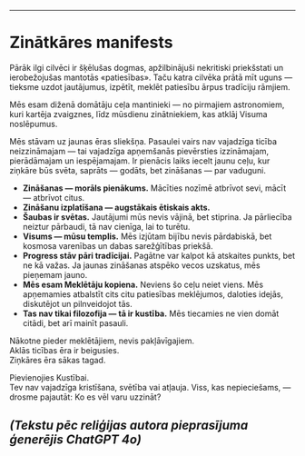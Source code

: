 -----
# Zinātkāres manifests

Pārāk ilgi cilvēci ir šķēlušas dogmas, apžilbinājuši nekritiski priekšstati un ierobežojušas mantotās «patiesības». Taču katra cilvēka prātā mīt uguns — tieksme uzdot jautājumus, izpētīt, meklēt patiesību ārpus tradīciju rāmjiem.

Mēs esam diženā domātāju ceļa mantinieki — no pirmajiem astronomiem, kuri kartēja zvaigznes, līdz mūsdienu zinātniekiem, kas atklāj Visuma noslēpumus.

Mēs stāvam uz jaunas ēras sliekšņa. Pasaulei vairs nav vajadzīga ticība neizzināmajam — tai vajadzīga apņemšanās pievērsties izzināmajam, pierādāmajam un iespējamajam. Ir pienācis laiks iecelt jaunu ceļu, kur ziņkāre būs svēta, saprāts — godāts, bet zināšanas — par vaduguni.

- **Zināšanas — morāls pienākums.** Mācīties nozīmē atbrīvot sevi, mācīt — atbrīvot citus.
- **Zināšanu izplatīšana — augstākais ētiskais akts.**
- **Šaubas ir svētas.** Jautājumi mūs nevis vājinā, bet stiprina. Ja pārliecība neiztur pārbaudi, tā nav cienīga, lai to turētu.
- **Visums — mūsu templis.** Mēs izjūtam bijību nevis pārdabiskā, bet kosmosa varenības un dabas sarežģītības priekšā.
- **Progress stāv pāri tradīcijai.** Pagātne var kalpot kā atskaites punkts, bet ne kā važas. Ja jaunas zināšanas atspēko vecos uzskatus, mēs pieņemam jauno.
- **Mēs esam Meklētāju kopiena.** Neviens šo ceļu neiet viens. Mēs apņemamies atbalstīt cits citu patiesības meklējumos, daloties idejās, diskutējot un pilnveidojot tās.
- **Tas nav tikai filozofija — tā ir kustība.** Mēs tiecamies ne vien domāt citādi, bet arī mainīt pasauli.

Nākotne pieder meklētājiem, nevis pakļāvīgajiem.  
Aklās ticības ēra ir beigusies.  
Ziņkāres ēra sākas tagad.

Pievienojies Kustībai.  
Tev nav vajadzīga kristīšana, svētība vai atļauja. Viss, kas nepieciešams, — drosme pajautāt: Ko es vēl varu uzzināt?

*(Tekstu pēc reliģijas autora pieprasījuma ģenerējis ChatGPT 4o)*
-----